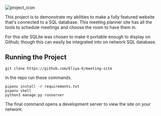 ![project_icon](https://drive.google.com/uc?export=view&id=1uG-7KOz_EodH9xmv7AzuqIbFsobVBX3e)

This project is to demonstrate my abilities to make a fully featured website that's connected to a SQL database. This meeting planner site has all the tools to schedule meetings and choose the room to have them in. 

For this site SQLite was chosen to make it portable enough to display on Github; though this can easily be integrated into on network SQL database.

## Running the Project

```
git clone https://github.com/Eliya-G/meeting-site
```
In the repo run these commands.

```
pipenv install -r requirements.txt
pipenv shell
python3 manage.py runserver
```
The final command opens a development server to view the site on your network.
